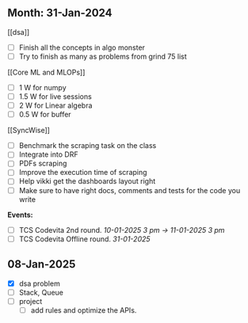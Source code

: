 
## Month: 31-Jan-2024

[[dsa]]
- [ ] Finish all the concepts in algo monster
- [ ] Try to finish as many as problems from grind 75 list 

[[Core ML and MLOPs]]
- [ ] 1 W for numpy 
- [ ] 1.5 W for live sessions
- [ ] 2 W for Linear algebra
- [ ] 0.5 W for buffer

[[SyncWise]]
- [ ] Benchmark the scraping task on the class
- [ ] Integrate into DRF 
- [ ] PDFs scraping 
- [ ] Improve the execution time of scraping 
- [ ] Help vikki get the dashboards layout right
- [ ] Make sure to have right docs, comments and tests for the code you write

**Events:**
- [ ] TCS Codevita 2nd round. *10-01-2025 3 pm -> 11-01-2025 3 pm*
- [ ] TCS Codevita Offline round. *31-01-2025*

## 08-Jan-2025

- [x] dsa problem 
- [ ] Stack, Queue 
- [ ] project 
	- [ ] add rules and optimize the APIs.